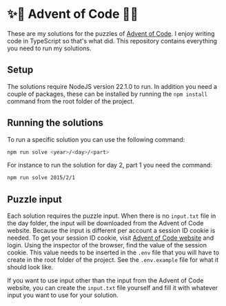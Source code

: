 # ✨🎄 Advent of Code 🎄✨

These are my solutions for the puzzles of [Advent of Code](https://adventofcode.com/). I enjoy writing code in TypeScript so that's what did. This repository contains everything you need to run my solutions.

## Setup

The solutions require NodeJS version 22.1.0 to run. In addition you need a couple of packages, these can be installed by running the `npm install` command from the root folder of the project.

## Running the solutions

To run a specific solution you can use the following command:
```bash
npm run solve <year>/<day>/<part>
```
For instance to run the solution for day 2, part 1 you need the command:
```bash
npm run solve 2015/2/1
```

## Puzzle input
Each solution requires the puzzle input. When there is no `input.txt` file in the day folder, the input will be downloaded from the Advent of Code website. Because the input is different per account a session ID cookie is needed. To get your session ID cookie, visit [Advent of Code website](https://adventofcode.com/) and login. Using the inspector of the browser, find the value of the session cookie. This value needs to be inserted in the `.env` file that you will have to create in the root folder of the project. See the `.env.example` file for what it should look like.

If you want to use input other than the input from the Advent of Code website, you can create the `input.txt` file yourself and fill it with whatever input you want to use for your solution.